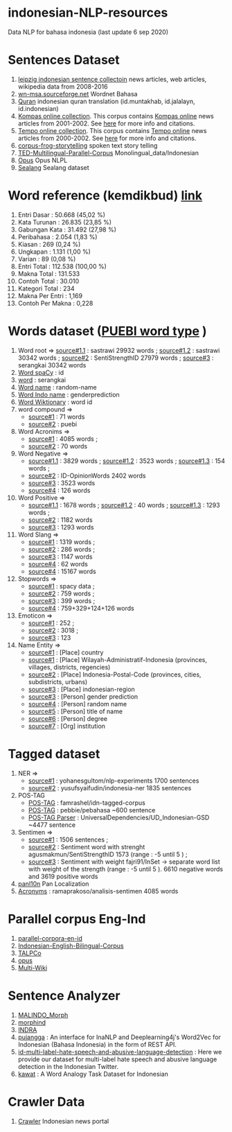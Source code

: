 # indonesian-NLP-resources
Data NLP for bahasa indonesia (last update 6 sep 2020)

# Sentences Dataset
1. [leipzig indonesian sentence collectoin](http://wortschatz.uni-leipzig.de/en/download) news articles, web articles, wikipedia data from 2008-2016
1. [wn-msa.sourceforge.net](https://sourceforge.net/p/wn-msa/tab/HEAD/tree/trunk/) Wordnet Bahasa
1. [Quran](http://tanzil.net/trans/id.indonesian) indonesian quran translation (id.muntakhab, id.jalalayn, id.indonesian)
1. [Kompas online collection](http://ilps.science.uva.nl/ilps/wp-content/uploads/sites/6/files/bahasaindonesia/kompas.zip).
   This corpus contains [Kompas online](http://www.kompas.com/) news articles from 2001-2002. See
   [here](http://ilps.science.uva.nl/resources/bahasa/) for more info and citations.
1. [Tempo online collection](http://ilps.science.uva.nl/ilps/wp-content/uploads/sites/6/files/bahasaindonesia/tempo.zip).
   This corpus contains [Tempo online](https://www.tempo.co/) news articles from 2000-2002. See
   [here](http://ilps.science.uva.nl/resources/bahasa/) for more info and citations.
1. [corpus-frog-storytelling](https://github.com/davidmoeljadi/corpus-frog-storytelling) spoken text story telling
1. [TED-Multilingual-Parallel-Corpus](https://raw.githubusercontent.com/ajinkyakulkarni14/TED-Multilingual-Parallel-Corpus/master/Monolingual_data/Indonesian.txt) Monolingual_data/Indonesian
1. [Opus](http://opus.nlpl.eu/) Opus NLPL
1. [Sealang](http://sealang.net/indonesia/) Sealang dataset

# Word reference (kemdikbud) [link](https://kbbi.kemdikbud.go.id/Beranda/Statistik)
1. Entri Dasar : 50.668 (45,02 %)
1. Kata Turunan : 26.835 (23,85 %)
1. Gabungan Kata : 31.492 (27,98 %)
1. Peribahasa : 2.054 (1,83 %)
1. Kiasan : 269 (0,24 %)
1. Ungkapan : 1.131 (1,00 %)
1. Varian : 89 (0,08 %)
1. Entri Total : 112.538 (100,00 %)
1. Makna Total : 131.533
1. Contoh Total : 30.010
1. Kategori Total : 234
1. Makna Per Entri : 1,169
1. Contoh Per Makna : 0,228

# Words dataset ([PUEBI word type](https://puebi.readthedocs.io/en/latest/kata/) )
1. Word root => [source#1.1](https://github.com/sastrawi/sastrawi/blob/master/data/kata-dasar.txt) : sastrawi 29932 words ; [source#1.2](https://github.com/sastrawi/sastrawi/blob/master/data/kata-dasar.original.txt) : sastrawi 30342 words ; [source#2](https://github.com/agusmakmun/SentiStrengthID/blob/master/id_dict/rootword.txt) : SentiStrengthID 27979 words ; [source#3](https://github.com/prasastoadi/serangkai/blob/master/serangkai/kamus/data/kamus-kata-dasar.csv) : serangkai 30342 words
1. [Word spaCy](https://github.com/explosion/spaCy/tree/master/spacy/lang/id) : id
1. [word](https://github.com/prasastoadi/serangkai/tree/master/serangkai/kamus/data) : serangkai
1. [Word name](https://github.com/dominictarr/random-name) : random-name
1. [Word Indo name](https://github.com/seuriously/genderprediction/blob/master/namatraining.txt) : genderprediction
1. [Word Wiktionary](https://id.wiktionary.org/wiki) : word id
1. word compound => 
   * [source#1](https://github.com/panggi/pujangga/blob/master/resource/tokenizer/compositewords.txt) : 71 words
   * [source#2](https://puebi.readthedocs.io/en/latest/kata/gabungan-kata/) : puebi
1. Word Acronims => 
   * [source#1](https://github.com/ramaprakoso/analisis-sentimen/blob/master/kamus/acronym.txt) : 4085 words ; 
   * [source#2](https://github.com/panggi/pujangga/blob/master/resource/netagger/contextualfeature/ptit.txt) : 70 words
1. Word Negative => 
   * [source#1.1](https://github.com/ramaprakoso/analisis-sentimen/blob/master/kamus/negatif_ta2.txt) : 3829 words ; [source#1.2](https://github.com/ramaprakoso/analisis-sentimen/blob/master/kamus/negative_keyword.txt) : 3523 words ; [source#1.3](https://github.com/ramaprakoso/analisis-sentimen/blob/master/kamus/negative_add.txt) : 154 words ; 
   * [source#2](https://github.com/masdevid/ID-OpinionWords/blob/master/negative.txt) : ID-OpinionWords 2402 words
   * [source#3](https://github.com/riochr17/Analisis-Sentimen-ID/blob/master/data/negatif.txt) : 3523 words
   * [source#4](https://github.com/okkyibrohim/id-multi-label-hate-speech-and-abusive-language-detection/blob/master/abusive.csv) : 126 words
1. Word Positive => 
   * [source#1.1](https://github.com/ramaprakoso/analisis-sentimen/blob/master/kamus/positif_ta2.txt) : 1678 words ; [source#1.2](https://github.com/ramaprakoso/analisis-sentimen/blob/master/kamus/positive_add.txt) : 40 words ; [source#1.3](https://github.com/ramaprakoso/analisis-sentimen/blob/master/kamus/positive_keyword.txt) : 1293 words ; 
   * [source#2](https://github.com/masdevid/ID-OpinionWords/blob/master/positive.txt) : 1182 words
   * [source#3](https://github.com/riochr17/Analisis-Sentimen-ID/blob/master/data/positif.txt) : 1293 words
1. Word Slang => 
   * [source#1](https://github.com/ramaprakoso/analisis-sentimen/blob/master/kamus/kbba.txt) : 1319 words ; 
   * [source#2](https://github.com/agusmakmun/SentiStrengthID/blob/master/id_dict/slangword.txt) : 286 words ; 
   * [source#3](https://github.com/panggi/pujangga/blob/master/resource/formalization/formalizationDict.txt) : 1147 words
   * [source#4](https://github.com/abhimantramb/elang/blob/master/word2vec/utils/swear-words.txt) : 62 words
   * [source#4](https://github.com/okkyibrohim/id-multi-label-hate-speech-and-abusive-language-detection/blob/master/new_kamusalay.csv) : 15167 words
1. Stopwords => 
   * [source#1](https://github.com/explosion/spaCy/blob/master/spacy/lang/id/stop_words.py) : spacy data ; 
   * [source#2](https://github.com/yasirutomo/python-sentianalysis-id/blob/master/data/feature_list/stopwordsID.txt) : 759 words ; 
   * [source#3](https://github.com/ramaprakoso/analisis-sentimen/blob/master/kamus/stopword.txt) : 399 words ;
   * [source#4](https://github.com/abhimantramb/elang/tree/master/word2vec/utils/stopwords-list) : 759+329+124+126 words
1. Emoticon => 
   * [source#1](https://github.com/ramaprakoso/analisis-sentimen/blob/master/kamus/emoticon.txt) : 252 ; 
   * [source#2](https://github.com/jolicode/emoji-search/blob/master/synonyms/cldr-emoji-annotation-synonyms-id.txt) : 3018 ; 
   * [source#3](https://github.com/agusmakmun/SentiStrengthID/blob/master/id_dict/emoticon.txt) : 123
1. Name Entity => 
   * [source#1](https://github.com/kata-ai/kawat/blob/master/semantic/country-capitals.txt) : [Place] country
   * [source#1](https://github.com/edwardsamuel/Wilayah-Administratif-Indonesia) : [Place] Wilayah-Administratif-Indonesia (provinces, villages, districts, regencies)
   * [source#2](https://github.com/pentagonal/Indonesia-Postal-Code) : [Place] Indonesia-Postal-Code  (provinces, cities, subdistricts, urbans)
   * [source#3](https://github.com/abhimantramb/elang/blob/master/word2vec/utils/indonesian-region.txt) : [Place] indonesian-region
   * [source#3](https://github.com/seuriously/genderprediction/blob/master/namatraining.txt) : [Person] gender prediction
   * [source#4](https://github.com/dominictarr/random-name/blob/master/names.txt) : [Person] random name
   * [source#5](https://github.com/panggi/pujangga/blob/master/resource/netagger/contextualfeature/ppre.txt) : [Person] title of name
   * [source#6](https://github.com/panggi/pujangga/blob/master/resource/netagger/contextualfeature/psuf.txt) : [Person] degree
   * [source#7](https://github.com/panggi/pujangga/blob/master/resource/reference/opre.txt) : [Org] institution
   
# Tagged dataset
1. NER =>
   * [source#1](https://github.com/yohanesgultom/nlp-experiments) : yohanesgultom/nlp-experiments 1700 sentences
   * [source#2](https://github.com/yusufsyaifudin/indonesia-ner) : yusufsyaifudin/indonesia-ner 1835 sentences
1. POS-TAG
   * [POS-TAG](https://github.com/famrashel/idn-tagged-corpus) : famrashel/idn-tagged-corpus
   * [POS-TAG](https://github.com/pebbie/pebahasa/blob/master/resource/Corpus.crp) : pebbie/pebahasa ~600 sentence
   * [POS-TAG Parser](https://github.com/UniversalDependencies/UD_Indonesian-GSD) : UniversalDependencies/UD_Indonesian-GSD ~4477 sentence 
1. Sentimen => 
   * [source#1](https://github.com/riochr17/Analisis-Sentimen-ID/blob/master/data/training_all_random.csv) : 1506 sentences ; 
   * [source#2](https://github.com/agusmakmun/SentiStrengthID/blob/master/id_dict/sentimentword.txt) : Sentiment word with strenght agusmakmun/SentiStrengthID 1573 (range : -5 until 5 ) ; 
   * [source#3](https://github.com/fajri91/InSet) : Sentiment with weight fajri91/InSet -> separate word list with weight of the strength (range : -5 until 5 ). 6610 negative words and 3619 positive words
1. [panl10n](http://www.panl10n.net/english/OutputsIndonesia2.htm) Pan Localization
1. [Acronyms](https://github.com/ramaprakoso/analisis-sentimen/blob/master/kamus/acronym.txt) : ramaprakoso/analisis-sentimen 4085 words

# Parallel corpus Eng-Ind
1. [parallel-corpora-en-id](https://github.com/prasastoadi/parallel-corpora-en-id/)
1. [Indonesian-English-Bilingual-Corpus](https://github.com/desmond86/Indonesian-English-Bilingual-Corpus)
1. [TALPCo](https://github.com/matbahasa/TALPCo)
1. [opus](http://opus.nlpl.eu/)
1. [Multi-Wiki](https://github.com/nguyenlab/Multi-Wiki)

# Sentence Analyzer 
1. [MALINDO_Morph](https://github.com/matbahasa/MALINDO_Morph)
1. [morphind](http://septinalarasati.com/morphind/)
1. [INDRA](https://github.com/davidmoeljadi/INDRA)
1. [pujangga](https://github.com/panggi/pujangga) : An interface for InaNLP and Deeplearning4j's Word2Vec for Indonesian (Bahasa Indonesia) in the form of REST API.
1. [id-multi-label-hate-speech-and-abusive-language-detection](https://github.com/okkyibrohim/id-multi-label-hate-speech-and-abusive-language-detection) : Here we provide our dataset for multi-label hate speech and abusive language detection in the Indonesian Twitter.
1. [kawat](https://github.com/kata-ai/kawat) : A Word Analogy Task Dataset for Indonesian

# Crawler Data
1. [Crawler](https://github.com/harryandriyan/warta-scrap) Indonesian news portal
